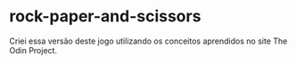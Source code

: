 # rock-paper-and-scissors
Criei essa versão deste jogo utilizando os conceitos aprendidos no site The Odin Project.
